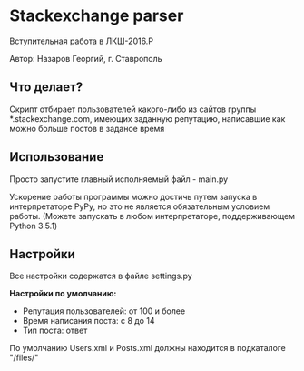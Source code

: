 # Stackexchange parser

Вступительная работа в ЛКШ-2016.P

Автор: Назаров Георгий, г. Ставрополь

## Что делает?

Скрипт отбирает пользователей какого-либо из сайтов группы *.stackexchange.com, имеющих заданную репутацию, написавшие как можно больше постов в заданое время

## Использование

Просто запустите главный исполняемый файл - main.py

Ускорение работы программы можно достичь путем запуска в интерпретаторе PyPy, но это не является обязательным условием работы. (Можете запускать в любом интерпретаторе, поддерживающем Python 3.5.1)

## Настройки

Все настройки содержатся в файле settings.py

**Настройки по умолчанию:**

* Репутация пользователей: от 100 и более
* Время написания поста: с 8 до 14
* Тип поста: ответ

По умолчанию Users.xml и Posts.xml должны находится в подкаталоге "/files/"